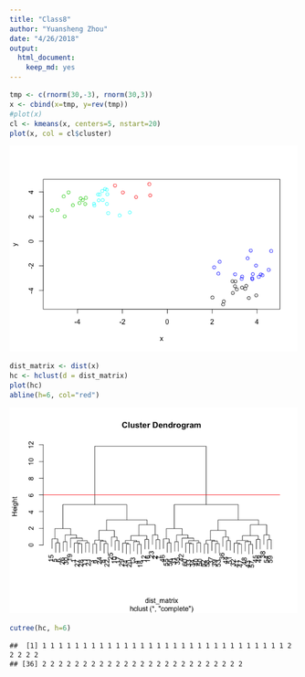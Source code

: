 ```yaml
---
title: "Class8"
author: "Yuansheng Zhou"
date: "4/26/2018"
output: 
  html_document: 
    keep_md: yes
---
```





```r
tmp <- c(rnorm(30,-3), rnorm(30,3))
x <- cbind(x=tmp, y=rev(tmp))
#plot(x)
cl <- kmeans(x, centers=5, nstart=20)
plot(x, col = cl$cluster)
```

![](test_files/figure-html/unnamed-chunk-1-1.png)<!-- -->

```r
dist_matrix <- dist(x) 
hc <- hclust(d = dist_matrix)
plot(hc)
abline(h=6, col="red")
```

![](test_files/figure-html/unnamed-chunk-2-1.png)<!-- -->

```r
cutree(hc, h=6) 
```

```
##  [1] 1 1 1 1 1 1 1 1 1 1 1 1 1 1 1 1 1 1 1 1 1 1 1 1 1 1 1 1 1 1 2 2 2 2 2
## [36] 2 2 2 2 2 2 2 2 2 2 2 2 2 2 2 2 2 2 2 2 2 2 2 2 2
```




